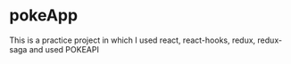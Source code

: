 # pokeApp
This is a practice project in which I used react, react-hooks, redux, redux-saga and used POKEAPI
